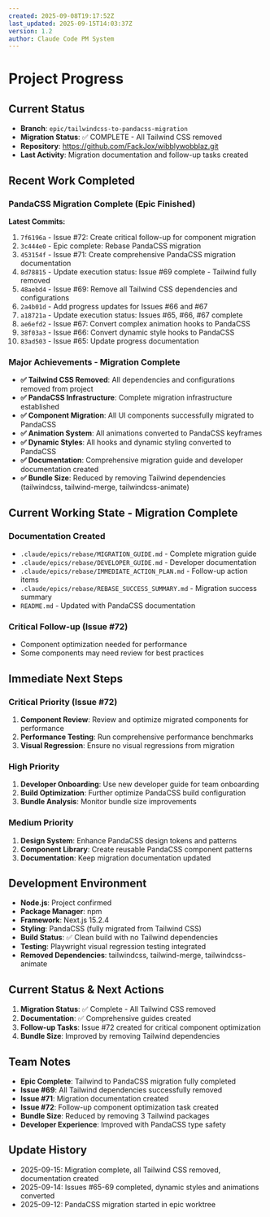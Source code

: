 ```yaml
---
created: 2025-09-08T19:17:52Z
last_updated: 2025-09-15T14:03:37Z
version: 1.2
author: Claude Code PM System
---
```


# Project Progress

## Current Status
- **Branch**: `epic/tailwindcss-to-pandacss-migration`
- **Migration Status**: ✅ COMPLETE - All Tailwind CSS removed
- **Repository**: https://github.com/FackJox/wibblywobblaz.git
- **Last Activity**: Migration documentation and follow-up tasks created

## Recent Work Completed
### PandaCSS Migration Complete (Epic Finished)
**Latest Commits:**
1. `7f6196a` - Issue #72: Create critical follow-up for component migration
2. `3c444e0` - Epic complete: Rebase PandaCSS migration 
3. `453154f` - Issue #71: Create comprehensive PandaCSS migration documentation
4. `8d78815` - Update execution status: Issue #69 complete - Tailwind fully removed
5. `48aebd4` - Issue #69: Remove all Tailwind CSS dependencies and configurations
6. `2a4b01d` - Add progress updates for Issues #66 and #67
7. `a18721a` - Update execution status: Issues #65, #66, #67 complete
8. `ae6efd2` - Issue #67: Convert complex animation hooks to PandaCSS
9. `38f03a3` - Issue #66: Convert dynamic style hooks to PandaCSS
10. `83ad503` - Issue #65: Update progress documentation

### Major Achievements - Migration Complete
- **✅ Tailwind CSS Removed**: All dependencies and configurations removed from project
- **✅ PandaCSS Infrastructure**: Complete migration infrastructure established
- **✅ Component Migration**: All UI components successfully migrated to PandaCSS
- **✅ Animation System**: All animations converted to PandaCSS keyframes
- **✅ Dynamic Styles**: All hooks and dynamic styling converted to PandaCSS
- **✅ Documentation**: Comprehensive migration guide and developer documentation created
- **✅ Bundle Size**: Reduced by removing Tailwind dependencies (tailwindcss, tailwind-merge, tailwindcss-animate)

## Current Working State - Migration Complete

### Documentation Created
- `.claude/epics/rebase/MIGRATION_GUIDE.md` - Complete migration guide
- `.claude/epics/rebase/DEVELOPER_GUIDE.md` - Developer documentation
- `.claude/epics/rebase/IMMEDIATE_ACTION_PLAN.md` - Follow-up action items
- `.claude/epics/rebase/REBASE_SUCCESS_SUMMARY.md` - Migration success summary
- `README.md` - Updated with PandaCSS documentation

### Critical Follow-up (Issue #72)
- Component optimization needed for performance
- Some components may need review for best practices

## Immediate Next Steps

### Critical Priority (Issue #72)
1. **Component Review**: Review and optimize migrated components for performance
2. **Performance Testing**: Run comprehensive performance benchmarks
3. **Visual Regression**: Ensure no visual regressions from migration

### High Priority  
1. **Developer Onboarding**: Use new developer guide for team onboarding
2. **Build Optimization**: Further optimize PandaCSS build configuration
3. **Bundle Analysis**: Monitor bundle size improvements

### Medium Priority
1. **Design System**: Enhance PandaCSS design tokens and patterns
2. **Component Library**: Create reusable PandaCSS component patterns
3. **Documentation**: Keep migration documentation updated

## Development Environment
- **Node.js**: Project confirmed
- **Package Manager**: npm
- **Framework**: Next.js 15.2.4 
- **Styling**: PandaCSS (fully migrated from Tailwind CSS)
- **Build Status**: ✅ Clean build with no Tailwind dependencies
- **Testing**: Playwright visual regression testing integrated
- **Removed Dependencies**: tailwindcss, tailwind-merge, tailwindcss-animate

## Current Status & Next Actions
1. **Migration Status**: ✅ Complete - All Tailwind CSS removed
2. **Documentation**: ✅ Comprehensive guides created
3. **Follow-up Tasks**: Issue #72 created for critical component optimization
4. **Bundle Size**: Improved by removing Tailwind dependencies

## Team Notes
- **Epic Complete**: Tailwind to PandaCSS migration fully completed
- **Issue #69**: All Tailwind dependencies successfully removed
- **Issue #71**: Migration documentation created
- **Issue #72**: Follow-up component optimization task created
- **Bundle Size**: Reduced by removing 3 Tailwind packages
- **Developer Experience**: Improved with PandaCSS type safety

## Update History
- 2025-09-15: Migration complete, all Tailwind CSS removed, documentation created
- 2025-09-14: Issues #65-69 completed, dynamic styles and animations converted
- 2025-09-12: PandaCSS migration started in epic worktree